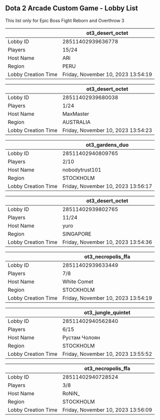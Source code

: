 ## Dota 2 Arcade Custom Game - Lobby List

This list only for Epic Boss Fight Reborn and Overthrow 3

|  | ot3_desert_octet |
| ------ | ------ |
| Lobby ID | 28511402939636778 |
| Players | 15/24 |
| Host Name | ARi |
| Region | PERU |
| Lobby Creation Time | Friday, November 10, 2023 13:54:19 |


|  | ot3_desert_octet |
| ------ | ------ |
| Lobby ID | 28511402939680038 |
| Players | 1/24 |
| Host Name | MaxMaster |
| Region | AUSTRALIA |
| Lobby Creation Time | Friday, November 10, 2023 13:54:23 |


|  | ot3_gardens_duo |
| ------ | ------ |
| Lobby ID | 28511402940809765 |
| Players | 2/10 |
| Host Name | nobodytrust101 |
| Region | STOCKHOLM |
| Lobby Creation Time | Friday, November 10, 2023 13:56:17 |


|  | ot3_desert_octet |
| ------ | ------ |
| Lobby ID | 28511402939802765 |
| Players | 11/24 |
| Host Name | yuro |
| Region | SINGAPORE |
| Lobby Creation Time | Friday, November 10, 2023 13:54:36 |


|  | ot3_necropolis_ffa |
| ------ | ------ |
| Lobby ID | 28511402939633449 |
| Players | 7/8 |
| Host Name | White Comet |
| Region | STOCKHOLM |
| Lobby Creation Time | Friday, November 10, 2023 13:54:19 |


|  | ot3_jungle_quintet |
| ------ | ------ |
| Lobby ID | 28511402940562840 |
| Players | 6/15 |
| Host Name | Рустам Чолоян |
| Region | STOCKHOLM |
| Lobby Creation Time | Friday, November 10, 2023 13:55:52 |


|  | ot3_necropolis_ffa |
| ------ | ------ |
| Lobby ID | 28511402940728524 |
| Players | 3/8 |
| Host Name | RoNiN_ |
| Region | STOCKHOLM |
| Lobby Creation Time | Friday, November 10, 2023 13:56:09 |


